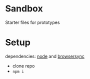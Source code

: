# Sandbox

Starter files for prototypes

# Setup

dependencies: [node](http://nodejs.org) and [browsersync](http://browsersync.io)

* clone repo
* `npm i`